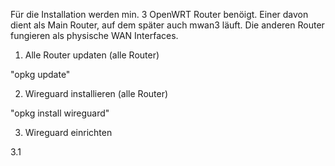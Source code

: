 Für die Installation werden min. 3 OpenWRT Router benöigt.
Einer davon dient als Main Router, auf dem später auch mwan3 läuft. Die anderen Router fungieren als physische WAN Interfaces.

1. Alle Router updaten (alle Router)

"opkg update"

2. Wireguard installieren (alle Router)

"opkg install wireguard"

3. Wireguard einrichten

3.1 